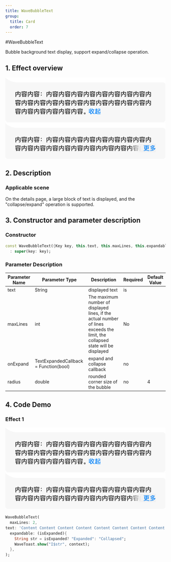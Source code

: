 ```yaml
---
title: WaveBubbleText
group:
  title: Card
  order: 7
---
```


#WaveBubbleText

Bubble background text display, support expand/collapse operation.

## 1. Effect overview

<img src="./img/bubbleTextExpaned.png" style="zoom:50%;" />
<br/>
<img src="./img/bubbleTextCollapsed.png" style="zoom:50%;" />

## 2. Description

### Applicable scene

On the details page, a large block of text is displayed, and the "collapse/expand" operation is supported.

## 3. Constructor and parameter description

### Constructor

```dart
const WaveBubbleText({Key key, this.text, this.maxLines, this.expandable, this.radius = 4})
  : super(key: key);
```

### Parameter Description
| **Parameter Name**| **Parameter Type**| **Description**| **Required**| **Default Value**|
| ----------| ----------------------------------------| --------------------------------------------------| ------------| ----------|
| text | String | displayed text | is | |
| maxLines | int | The maximum number of displayed lines, if the actual number of lines exceeds the limit, the collapsed state will be displayed | No | |
| onExpand | TextExpandedCallback = Function(bool) | expand and collapse callback | no | |
| radius | double | rounded corner size of the bubble | no | 4 |

## 4. Code Demo

### Effect 1

<img src="./img/bubbleTextExpaned.png" style="zoom:50%;" />
<br />
<img src="./img/bubbleTextCollapsed.png" style="zoom:50%;" />

```dart
WaveBubbleText(
  maxLines: 2,
text: 'Content Content Content Content Content Content Content Content Content Content Content Content Content Content Content Content Content Content Content Content Content Content Content Content Content Content Content Content Content Content Content Content Content Content Content Content Content Content Content Content Content Content Content Content Content Content Content Content Content Content Content Content Content Content Content Content Content Content Content Content Content Content Content Content Content Content Content Content Content Content Content Content Content Content Content Content Content Content Content Content Content Content Content Content Content Content Content Content Content Content Content Content Content Content Content Content Content Content Content Content Content Content Content Content Content Content Content Content Content Content Content Content Content Content Content Content Content Content Content Content Content Content Content Content Content Content Content Content Content Content Content Content Content Content Content Content Content Content Content Content Content Content Content Content Content Content Content Content Content Content Content Content Content Content Content Content Content Content Content Content Content Content Content Content Content]
  expandable: (isExpanded){
    String str = isExpanded? "Expanded": "Collapsed";
    WaveToast.show("I$str", context);
  },
);
```